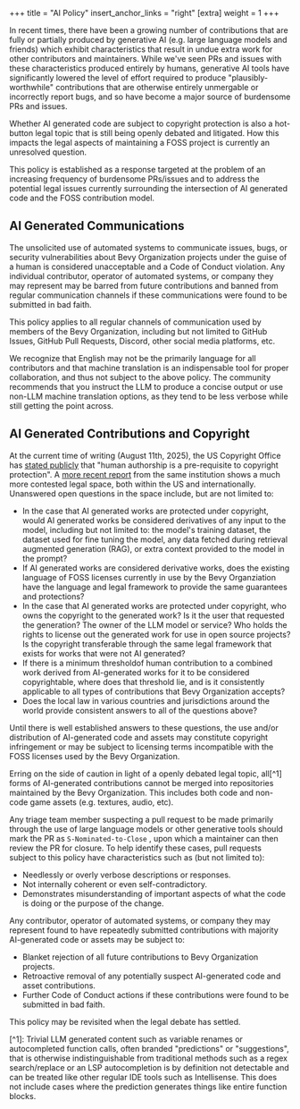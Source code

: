 +++ title = "AI Policy" insert_anchor_links = "right" [extra] weight = 1 +++

In recent times, there have been a growing number of contributions that are
fully or partially produced by generative AI (e.g. large language models and
friends) which exhibit characteristics that result in undue extra work for other
contributors and maintainers. While we've seen PRs and issues with these
characteristics produced entirely by humans, generative AI tools have
significantly lowered the level of effort required to produce
"plausibly-worthwhile" contributions that are otherwise entirely unmergable or
incorrectly report bugs, and so have become a major source of burdensome PRs and
issues.

Whether AI generated code are subject to copyright protection is also a
hot-button legal topic that is still being openly debated and litigated. How
this impacts the legal aspects of maintaining a FOSS project is currently an
unresolved question.

This policy is established as a response targeted at the problem of an
increasing frequency of burdensome PRs/issues and to address the potential legal
issues currently surrounding the intersection of AI generated code and the FOSS
contribution model.

## AI Generated Communications

The unsolicited use of automated systems to communicate issues, bugs, or
security vulnerabilities about Bevy Organization projects under the guise of a
human is considered unacceptable and a Code of Conduct violation. Any individual
contributor, operator of automated systems, or company they may represent may be
barred from future contributions and banned from regular communication channels
if these communications were found to be submitted in bad faith.

This policy applies to all regular channels of communication used by members of
the Bevy Organization, including but not limited to GitHub Issues, GitHub Pull
Requests, Discord, other social media platforms, etc.

We recognize that English may not be the primarily language for all contributors
and that machine translation is an indispensable tool for proper collaboration,
and thus not subject to the above policy. The community recommends that you
instruct the LLM to produce a concise output or use non-LLM machine translation
options, as they tend to be less verbose while still getting the point across.

## AI Generated Contributions and Copyright

At the current time of writing (August 11th, 2025), the US Copyright Office has
[stated publicly][us-copyright-office-response] that "human authorship is a
pre-requisite to copyright protection". A
[more recent report][us-copyright-office-report] from the same institution shows
a much more contested legal space, both within the US and internationally.
Unanswered open questions in the space include, but are not limited to:

- In the case that AI generated works are protected under copyright, would AI
  generated works be considered derivatives of any input to the model, including
  but not limited to: the model's training dataset, the dataset used for fine
  tuning the model, any data fetched during retrieval augmented generation
  (RAG), or extra context provided to the model in the prompt?
- If AI generated works are considered derivative works, does the existing
  language of FOSS licenses currently in use by the Bevy Organziation have the
  language and legal framework to provide the same guarantees and protections?
- In the case that AI generated works are protected under copyright, who owns
  the copyright to the generated work? Is it the user that requested the
  generation? The owner of the LLM model or service? Who holds the rights to
  license out the generated work for use in open source projects? Is the
  copyright transferable through the same legal framework that exists for works
  that were not AI generated?
- If there is a minimum thresholdof human contribution to a combined work
  derived from AI-generated works for it to be considered copyrightable, where
  does that threshold lie, and is it consistently applicable to all types of
  contributions that Bevy Organization accepts?
- Does the local law in various countries and jurisdictions around the world
  provide consistent answers to all of the questions above?

Until there is well established answers to these questions, the use and/or
distribution of AI-generated code and assets may constitute copyright
infringement or may be subject to licensing terms incompatible with the FOSS
licenses used by the Bevy Organization. 

Erring on the side of caution in light of a openly debated legal topic, all[^1]
forms of AI-generated contributions cannot be merged into repositories
maintained by the Bevy Organization. This includes both code and non-code game
assets (e.g. textures, audio, etc).

Any triage team member suspecting a pull request to be made primarily through
the use of large language models or other generative tools should mark the PR as
`S-Nominated-to-Close` , upon which a maintainer can then review the PR for
closure. To help identify these cases, pull requests subject to this policy have
characteristics such as (but not limited to):

- Needlessly or overly verbose descriptions or responses.
- Not internally coherent or even self-contradictory.
- Demonstrates misunderstanding of important aspects of what the code is doing
  or the purpose of the change.

Any contributor, operator of automated systems, or company they may represent
found to have repeatedly submitted contributions with majority AI-generated code
or assets may be subject to:

- Blanket rejection of all future contributions to Bevy Organization projects.
- Retroactive removal of any potentially suspect AI-generated code and asset
  contributions.
- Further Code of Conduct actions if these contributions were found to be
  submitted in bad faith.

This policy may be revisited when the legal debate has settled.

\[^1\]: Trivial LLM generated content such as variable renames or autocompleted
function calls, often branded "predictions" or "suggestions", that is otherwise
indistinguishable from traditional methods such as a regex search/replace or an
LSP autocompletion is by definition not detectable and can be treated like other
regular IDE tools such as Intellisense. This does not include cases where the
prediction generates things like entire function blocks.

[us-copyright-office-report]: https://www.copyright.gov/ai/Copyright-and-Artificial-Intelligence-Part-2-Copyrightability-Report.pdf
[us-copyright-office-response]: https://www.copyright.gov/rulings-filings/review-board/docs/a-recent-entrance-to-paradise.pdf
